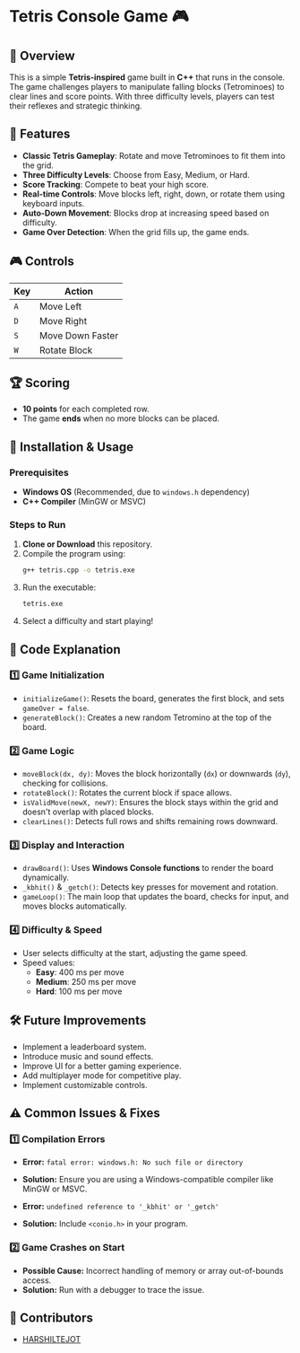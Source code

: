 # Tetris Console Game 🎮

## 📝 Overview
This is a simple **Tetris-inspired** game built in **C++** that runs in the console. The game challenges players to manipulate falling blocks (Tetrominoes) to clear lines and score points. With three difficulty levels, players can test their reflexes and strategic thinking.

## 🚀 Features
- **Classic Tetris Gameplay**: Rotate and move Tetrominoes to fit them into the grid.
- **Three Difficulty Levels**: Choose from Easy, Medium, or Hard.
- **Score Tracking**: Compete to beat your high score.
- **Real-time Controls**: Move blocks left, right, down, or rotate them using keyboard inputs.
- **Auto-Down Movement**: Blocks drop at increasing speed based on difficulty.
- **Game Over Detection**: When the grid fills up, the game ends.

## 🎮 Controls
| Key | Action |
|-----|--------|
| `A` | Move Left |
| `D` | Move Right |
| `S` | Move Down Faster |
| `W` | Rotate Block |

## 🏆 Scoring
- **10 points** for each completed row.
- The game **ends** when no more blocks can be placed.

## 🔧 Installation & Usage
### Prerequisites
- **Windows OS** (Recommended, due to `windows.h` dependency)
- **C++ Compiler** (MinGW or MSVC)

### Steps to Run
1. **Clone or Download** this repository.
2. Compile the program using:
   ```sh
   g++ tetris.cpp -o tetris.exe
   ```
3. Run the executable:
   ```sh
   tetris.exe
   ```
4. Select a difficulty and start playing!

## 📜 Code Explanation
### 1️⃣ Game Initialization
- `initializeGame()`: Resets the board, generates the first block, and sets `gameOver = false`.
- `generateBlock()`: Creates a new random Tetromino at the top of the board.

### 2️⃣ Game Logic
- `moveBlock(dx, dy)`: Moves the block horizontally (`dx`) or downwards (`dy`), checking for collisions.
- `rotateBlock()`: Rotates the current block if space allows.
- `isValidMove(newX, newY)`: Ensures the block stays within the grid and doesn't overlap with placed blocks.
- `clearLines()`: Detects full rows and shifts remaining rows downward.

### 3️⃣ Display and Interaction
- `drawBoard()`: Uses **Windows Console functions** to render the board dynamically.
- `_kbhit()` & `_getch()`: Detects key presses for movement and rotation.
- `gameLoop()`: The main loop that updates the board, checks for input, and moves blocks automatically.

### 4️⃣ Difficulty & Speed
- User selects difficulty at the start, adjusting the game speed.
- Speed values:
  - **Easy**: 400 ms per move
  - **Medium**: 250 ms per move
  - **Hard**: 100 ms per move

## 🛠️ Future Improvements
- Implement a leaderboard system.
- Introduce music and sound effects.
- Improve UI for a better gaming experience.
- Add multiplayer mode for competitive play.
- Implement customizable controls.

## ⚠️ Common Issues & Fixes
### 1️⃣ Compilation Errors
- **Error:** `fatal error: windows.h: No such file or directory`
- **Solution:** Ensure you are using a Windows-compatible compiler like MinGW or MSVC.

- **Error:** `undefined reference to '_kbhit' or '_getch'`
- **Solution:** Include `<conio.h>` in your program.

### 2️⃣ Game Crashes on Start
- **Possible Cause:** Incorrect handling of memory or array out-of-bounds access.
- **Solution:** Run with a debugger to trace the issue.

## 👥 Contributors
- [HARSHILTEJOT](https://github.com/HARSHILTEJOT)

